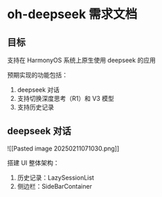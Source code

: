 # oh-deepseek 需求文档

## 目标

支持在 HarmonyOS 系统上原生使用 deepseek 的应用

预期实现的功能包括：

1. deepseek 对话
2. 支持切换深度思考（R1）和 V3 模型
3. 支持历史记录

## deepseek 对话

![[Pasted image 20250211071030.png]]


搭建 UI 整体架构：

1. 历史记录：LazySessionList
2. 侧边栏：SideBarContainer